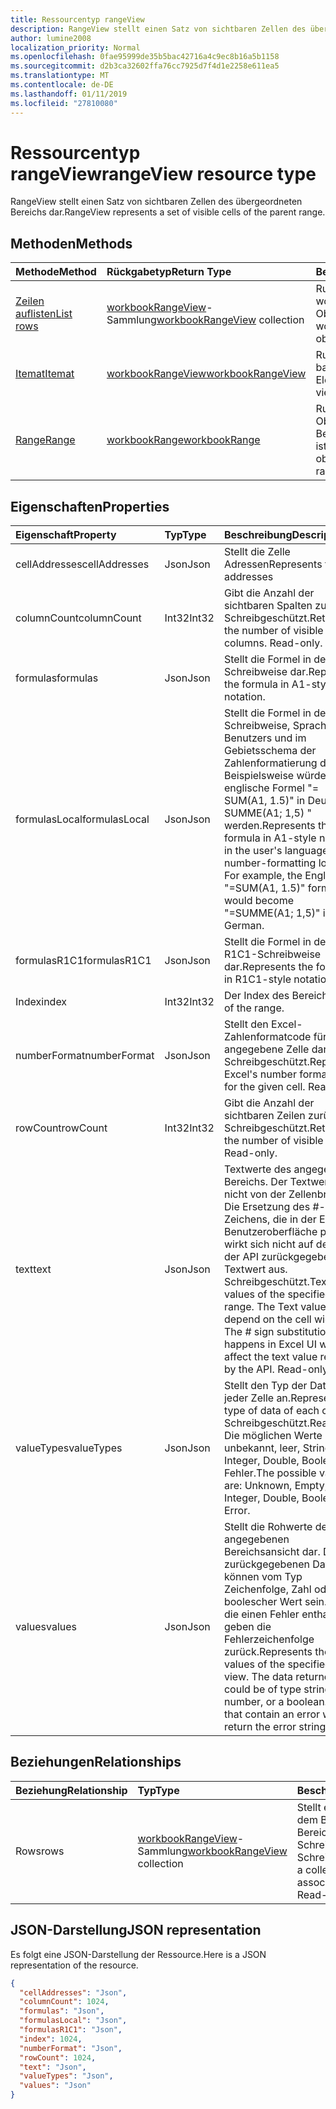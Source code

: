 ```yaml
---
title: Ressourcentyp rangeView
description: RangeView stellt einen Satz von sichtbaren Zellen des übergeordneten Bereichs dar.
author: lumine2008
localization_priority: Normal
ms.openlocfilehash: 0fae95999de35b5bac42716a4c9ec8b16a5b1158
ms.sourcegitcommit: d2b3ca32602ffa76cc7925d7f4d1e2258e611ea5
ms.translationtype: MT
ms.contentlocale: de-DE
ms.lasthandoff: 01/11/2019
ms.locfileid: "27810080"
---
```

# <a name="rangeview-resource-type"></a><span data-ttu-id="dc547-103">Ressourcentyp rangeView</span><span class="sxs-lookup"><span data-stu-id="dc547-103">rangeView resource type</span></span>
<span data-ttu-id="dc547-104">RangeView stellt einen Satz von sichtbaren Zellen des übergeordneten Bereichs dar.</span><span class="sxs-lookup"><span data-stu-id="dc547-104">RangeView represents a set of visible cells of the parent range.</span></span>

## <a name="methods"></a><span data-ttu-id="dc547-105">Methoden</span><span class="sxs-lookup"><span data-stu-id="dc547-105">Methods</span></span>

| <span data-ttu-id="dc547-106">Methode</span><span class="sxs-lookup"><span data-stu-id="dc547-106">Method</span></span>           | <span data-ttu-id="dc547-107">Rückgabetyp</span><span class="sxs-lookup"><span data-stu-id="dc547-107">Return Type</span></span>    |<span data-ttu-id="dc547-108">Beschreibung</span><span class="sxs-lookup"><span data-stu-id="dc547-108">Description</span></span>|
|:---------------|:--------|:----------|
|[<span data-ttu-id="dc547-109">Zeilen auflisten</span><span class="sxs-lookup"><span data-stu-id="dc547-109">List rows</span></span>](../api/workbookrangeview-list-rows.md) |<span data-ttu-id="dc547-110">[workbookRangeView](workbookrangeview.md)-Sammlung</span><span class="sxs-lookup"><span data-stu-id="dc547-110">[workbookRangeView](workbookrangeview.md) collection</span></span>| <span data-ttu-id="dc547-111">Rufen Sie eine workbookRangeView-Objektsammlung ab.</span><span class="sxs-lookup"><span data-stu-id="dc547-111">Get a workbookRangeView object collection.</span></span>|
|[<span data-ttu-id="dc547-112">Itemat</span><span class="sxs-lookup"><span data-stu-id="dc547-112">Itemat</span></span>](../api/workbookrangeview-itemat.md)|[<span data-ttu-id="dc547-113">workbookRangeView</span><span class="sxs-lookup"><span data-stu-id="dc547-113">workbookRangeView</span></span>](workbookrangeview.md)|<span data-ttu-id="dc547-114">Rufen Sie ein im Index basiertes RangeView-Element ab.</span><span class="sxs-lookup"><span data-stu-id="dc547-114">Get a range view item based in index.</span></span>|
|[<span data-ttu-id="dc547-115">Range</span><span class="sxs-lookup"><span data-stu-id="dc547-115">Range</span></span>](../api/workbookrangeview-range.md)|[<span data-ttu-id="dc547-116">workbookRange</span><span class="sxs-lookup"><span data-stu-id="dc547-116">workbookRange</span></span>](range.md)|<span data-ttu-id="dc547-117">Rufen Sie das Range-Objekt ab, das mit der Bereichsansicht verknüpft ist.</span><span class="sxs-lookup"><span data-stu-id="dc547-117">Return the range object associated with the range view</span></span>|

## <a name="properties"></a><span data-ttu-id="dc547-118">Eigenschaften</span><span class="sxs-lookup"><span data-stu-id="dc547-118">Properties</span></span>
| <span data-ttu-id="dc547-119">Eigenschaft</span><span class="sxs-lookup"><span data-stu-id="dc547-119">Property</span></span>     | <span data-ttu-id="dc547-120">Typ</span><span class="sxs-lookup"><span data-stu-id="dc547-120">Type</span></span>   |<span data-ttu-id="dc547-121">Beschreibung</span><span class="sxs-lookup"><span data-stu-id="dc547-121">Description</span></span>|
|:---------------|:--------|:----------|
|<span data-ttu-id="dc547-122">cellAddresses</span><span class="sxs-lookup"><span data-stu-id="dc547-122">cellAddresses</span></span>|<span data-ttu-id="dc547-123">Json</span><span class="sxs-lookup"><span data-stu-id="dc547-123">Json</span></span>|<span data-ttu-id="dc547-124">Stellt die Zelle Adressen</span><span class="sxs-lookup"><span data-stu-id="dc547-124">Represents the cell addresses</span></span>
|<span data-ttu-id="dc547-125">columnCount</span><span class="sxs-lookup"><span data-stu-id="dc547-125">columnCount</span></span>|<span data-ttu-id="dc547-126">Int32</span><span class="sxs-lookup"><span data-stu-id="dc547-126">Int32</span></span>|<span data-ttu-id="dc547-p101">Gibt die Anzahl der sichtbaren Spalten zurück. Schreibgeschützt.</span><span class="sxs-lookup"><span data-stu-id="dc547-p101">Returns the number of visible columns. Read-only.</span></span>|
|<span data-ttu-id="dc547-129">formulas</span><span class="sxs-lookup"><span data-stu-id="dc547-129">formulas</span></span>|<span data-ttu-id="dc547-130">Json</span><span class="sxs-lookup"><span data-stu-id="dc547-130">Json</span></span>|<span data-ttu-id="dc547-131">Stellt die Formel in der A1-Schreibweise dar.</span><span class="sxs-lookup"><span data-stu-id="dc547-131">Represents the formula in A1-style notation.</span></span> |
|<span data-ttu-id="dc547-132">formulasLocal</span><span class="sxs-lookup"><span data-stu-id="dc547-132">formulasLocal</span></span>|<span data-ttu-id="dc547-133">Json</span><span class="sxs-lookup"><span data-stu-id="dc547-133">Json</span></span>|<span data-ttu-id="dc547-p102">Stellt die Formel in der A1-Schreibweise, Sprache des Benutzers und im Gebietsschema der Zahlenformatierung dar. Beispielsweise würde die englische Formel "= SUM(A1, 1.5)" in Deutsch "= SUMME(A1; 1,5) " werden.</span><span class="sxs-lookup"><span data-stu-id="dc547-p102">Represents the formula in A1-style notation, in the user's language and number-formatting locale. For example, the English "=SUM(A1, 1.5)" formula would become "=SUMME(A1; 1,5)" in German.</span></span>    |
|<span data-ttu-id="dc547-136">formulasR1C1</span><span class="sxs-lookup"><span data-stu-id="dc547-136">formulasR1C1</span></span>|<span data-ttu-id="dc547-137">Json</span><span class="sxs-lookup"><span data-stu-id="dc547-137">Json</span></span>|<span data-ttu-id="dc547-138">Stellt die Formel in der R1C1-Schreibweise dar.</span><span class="sxs-lookup"><span data-stu-id="dc547-138">Represents the formula in R1C1-style notation.</span></span>   |
|<span data-ttu-id="dc547-139">Index</span><span class="sxs-lookup"><span data-stu-id="dc547-139">index</span></span>|<span data-ttu-id="dc547-140">Int32</span><span class="sxs-lookup"><span data-stu-id="dc547-140">Int32</span></span>|<span data-ttu-id="dc547-141">Der Index des Bereichs.</span><span class="sxs-lookup"><span data-stu-id="dc547-141">Index of the range.</span></span>|
|<span data-ttu-id="dc547-142">numberFormat</span><span class="sxs-lookup"><span data-stu-id="dc547-142">numberFormat</span></span>|<span data-ttu-id="dc547-143">Json</span><span class="sxs-lookup"><span data-stu-id="dc547-143">Json</span></span>|<span data-ttu-id="dc547-p103">Stellt den Excel-Zahlenformatcode für die angegebene Zelle dar. Schreibgeschützt.</span><span class="sxs-lookup"><span data-stu-id="dc547-p103">Represents Excel's number format code for the given cell. Read-only.</span></span> |
|<span data-ttu-id="dc547-146">rowCount</span><span class="sxs-lookup"><span data-stu-id="dc547-146">rowCount</span></span>|<span data-ttu-id="dc547-147">Int32</span><span class="sxs-lookup"><span data-stu-id="dc547-147">Int32</span></span>|<span data-ttu-id="dc547-p104">Gibt die Anzahl der sichtbaren Zeilen zurück. Schreibgeschützt.</span><span class="sxs-lookup"><span data-stu-id="dc547-p104">Returns the number of visible rows. Read-only.</span></span>  |
|<span data-ttu-id="dc547-150">text</span><span class="sxs-lookup"><span data-stu-id="dc547-150">text</span></span>|<span data-ttu-id="dc547-151">Json</span><span class="sxs-lookup"><span data-stu-id="dc547-151">Json</span></span>|<span data-ttu-id="dc547-p105">Textwerte des angegebenen Bereichs. Der Textwert hängt nicht von der Zellenbreite ab. Die Ersetzung des #-Zeichens, die in der Excel-Benutzeroberfläche passiert, wirkt sich nicht auf den von der API zurückgegebenen Textwert aus. Schreibgeschützt.</span><span class="sxs-lookup"><span data-stu-id="dc547-p105">Text values of the specified range. The Text value will not depend on the cell width. The # sign substitution that happens in Excel UI will not affect the text value returned by the API. Read-only.</span></span>    |
|<span data-ttu-id="dc547-156">valueTypes</span><span class="sxs-lookup"><span data-stu-id="dc547-156">valueTypes</span></span>|<span data-ttu-id="dc547-157">Json</span><span class="sxs-lookup"><span data-stu-id="dc547-157">Json</span></span>|<span data-ttu-id="dc547-158">Stellt den Typ der Daten, die jeder Zelle an.</span><span class="sxs-lookup"><span data-stu-id="dc547-158">Represents the type of data of each cell.</span></span> <span data-ttu-id="dc547-159">Schreibgeschützt.</span><span class="sxs-lookup"><span data-stu-id="dc547-159">Read-only.</span></span> <span data-ttu-id="dc547-160">Die möglichen Werte sind: unbekannt, leer, String, Integer, Double, Boolean, Fehler.</span><span class="sxs-lookup"><span data-stu-id="dc547-160">The possible values are: Unknown, Empty, String, Integer, Double, Boolean, Error.</span></span> |
|<span data-ttu-id="dc547-161">values</span><span class="sxs-lookup"><span data-stu-id="dc547-161">values</span></span>|<span data-ttu-id="dc547-162">Json</span><span class="sxs-lookup"><span data-stu-id="dc547-162">Json</span></span>|<span data-ttu-id="dc547-p107">Stellt die Rohwerte der angegebenen Bereichsansicht dar. Die zurückgegebenen Daten können vom Typ Zeichenfolge, Zahl oder ein boolescher Wert sein. Zellen, die einen Fehler enthalten, geben die Fehlerzeichenfolge zurück.</span><span class="sxs-lookup"><span data-stu-id="dc547-p107">Represents the raw values of the specified range view. The data returned could be of type string, number, or a boolean. Cell that contain an error will return the error string.</span></span>   |

## <a name="relationships"></a><span data-ttu-id="dc547-166">Beziehungen</span><span class="sxs-lookup"><span data-stu-id="dc547-166">Relationships</span></span>
| <span data-ttu-id="dc547-167">Beziehung</span><span class="sxs-lookup"><span data-stu-id="dc547-167">Relationship</span></span> | <span data-ttu-id="dc547-168">Typ</span><span class="sxs-lookup"><span data-stu-id="dc547-168">Type</span></span>   |<span data-ttu-id="dc547-169">Beschreibung</span><span class="sxs-lookup"><span data-stu-id="dc547-169">Description</span></span>|
|:---------------|:--------|:----------|
|<span data-ttu-id="dc547-170">Rows</span><span class="sxs-lookup"><span data-stu-id="dc547-170">rows</span></span>|<span data-ttu-id="dc547-171">[workbookRangeView](workbookrangeview.md)-Sammlung</span><span class="sxs-lookup"><span data-stu-id="dc547-171">[workbookRangeView](workbookrangeview.md) collection</span></span>| <span data-ttu-id="dc547-p108">Stellt eine Sammlung der mit dem Bereich verknüpften Bereichsansichten dar. Schreibgeschützt.    Schreibgeschützt.</span><span class="sxs-lookup"><span data-stu-id="dc547-p108">Represents a collection of range views associated with the range. Read-only.    Read-only.</span></span>|

## <a name="json-representation"></a><span data-ttu-id="dc547-175">JSON-Darstellung</span><span class="sxs-lookup"><span data-stu-id="dc547-175">JSON representation</span></span>
<span data-ttu-id="dc547-176">Es folgt eine JSON-Darstellung der Ressource.</span><span class="sxs-lookup"><span data-stu-id="dc547-176">Here is a JSON representation of the resource.</span></span>
<!-- {
  "blockType": "resource",
  "baseType": "microsoft.graph.entity",
  "optionalProperties": [  ],
  "@odata.type": "microsoft.graph.workbookRangeView"
}-->
```json
{
  "cellAddresses": "Json",
  "columnCount": 1024,
  "formulas": "Json",
  "formulasLocal": "Json",
  "formulasR1C1": "Json",
  "index": 1024,
  "numberFormat": "Json",
  "rowCount": 1024,
  "text": "Json",
  "valueTypes": "Json",
  "values": "Json"
}
```
